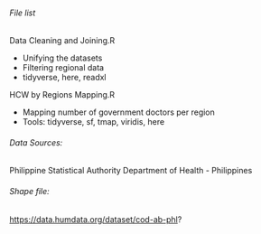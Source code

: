 ###### File list
Data Cleaning and Joining.R
 - Unifying the datasets 
 - Filtering regional data
 - tidyverse, here, readxl

HCW by Regions Mapping.R
 - Mapping number of government doctors per region
 - Tools: tidyverse, sf, tmap, viridis, here

###### Data Sources: 
Philippine Statistical Authority
Department of Health - Philippines

###### Shape file:
https://data.humdata.org/dataset/cod-ab-phl?
